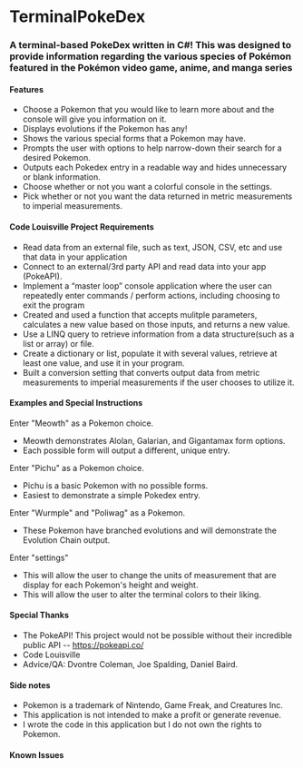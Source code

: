 # TerminalPokeDex
### A terminal-based PokeDex written in C#! This was designed to provide information regarding the various species of Pokémon featured in the Pokémon video game, anime, and manga series
 
#### Features
- Choose a Pokemon that you would like to learn more about and the console will give you information on it.
- Displays evolutions if the Pokemon has any!
- Shows the various special forms that a Pokemon may have.
- Prompts the user with options to help narrow-down their search for a desired Pokemon.
- Outputs each Pokedex entry in a readable way and hides unnecessary or blank information.
- Choose whether or not you want a colorful console in the settings.
- Pick whether or not you want the data returned in metric measurements to imperial measurements.

 
#### Code Louisville Project Requirements
- Read data from an external file, such as text, JSON, CSV, etc and use that data in your application
- Connect to an external/3rd party API and read data into your app (PokeAPI).
- Implement a “master loop” console application where the user can repeatedly enter commands / perform actions, including choosing to exit the program
- Created and used a function that accepts mulitple parameters, calculates a new value based on those inputs, and returns a new value.
- Use a LINQ query to retrieve information from a data structure(such as a list or array) or file.
- Create a dictionary or list, populate it with several values, retrieve at least one value, and use it in your program.
- Built a conversion setting that converts output data from metric measurements to imperial measurements if the user chooses to utilize it.
 
#### Examples and Special Instructions
Enter "Meowth" as a Pokemon choice.
- Meowth demonstrates Alolan, Galarian, and Gigantamax form options.
- Each possible form will output a different, unique entry.

Enter "Pichu" as a Pokemon choice.
- Pichu is a basic Pokemon with no possible forms.
- Easiest to demonstrate a simple Pokedex entry.

Enter "Wurmple" and "Poliwag" as a Pokemon.
- These Pokemon have branched evolutions and will demonstrate the Evolution Chain output.

Enter "settings"
- This will allow the user to change the units of measurement that are display for each Pokemon's height and weight.
- This will allow the user to alter the terminal colors to their liking.

 
#### Special Thanks
- The PokeAPI! This project would not be possible without their incredible public API
-- https://pokeapi.co/
- Code Louisville
- Advice/QA: Dvontre Coleman, Joe Spalding, Daniel Baird.
 
#### Side notes
- Pokemon is a trademark of Nintendo, Game Freak, and Creatures Inc.
- This application is not intended to make a profit or generate revenue. 
- I wrote the code in this application but I do not own the rights to Pokemon.
 
#### Known Issues

